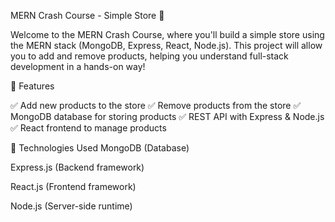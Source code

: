 MERN Crash Course - Simple Store 🛒


Welcome to the MERN Crash Course, where you'll build a simple store using the MERN stack (MongoDB, Express, React, Node.js). This project will allow you to add and remove products, helping you understand full-stack development in a hands-on way!

📌 Features


✅ Add new products to the store
✅ Remove products from the store
✅ MongoDB database for storing products
✅ REST API with Express & Node.js
✅ React frontend to manage products

🚀 Technologies Used
MongoDB (Database)

Express.js (Backend framework)

React.js (Frontend framework)

Node.js (Server-side runtime)


